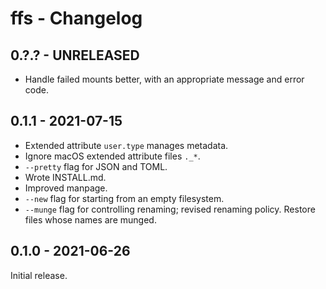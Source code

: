 # ffs - Changelog

## 0.?.? - UNRELEASED

* Handle failed mounts better, with an appropriate message and error
  code.

## 0.1.1 - 2021-07-15

* Extended attribute `user.type` manages metadata.
* Ignore macOS extended attribute files `._*`.
* `--pretty` flag for JSON and TOML.
* Wrote INSTALL.md.
* Improved manpage.
* `--new` flag for starting from an empty filesystem.
* `--munge` flag for controlling renaming; revised renaming
  policy. Restore files whose names are munged.

## 0.1.0 - 2021-06-26

Initial release.
